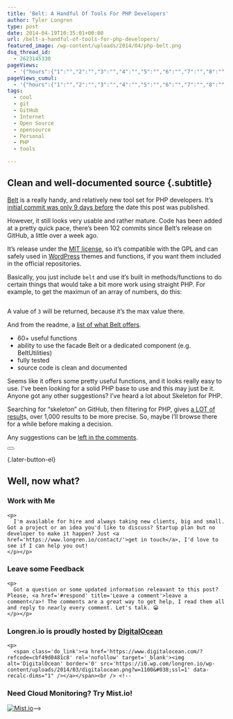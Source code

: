 ```yaml
---
title: 'Belt: A Handful Of Tools For PHP Developers'
author: Tyler Longren
type: post
date: 2014-04-19T10:35:01+00:00
url: /belt-a-handful-of-tools-for-php-developers/
featured_image: /wp-content/uploads/2014/04/php-belt.png
dsq_thread_id:
  - 2623145330
pageViews:
  - '{"hours":{"1":"","2":"","3":"","4":"","5":"","6":"","7":"","8":"","9":"","10":"","11":"","12":"","13":"","14":"","15":"","16":"","17":"","18":"","19":"","20":"","21":"","22":"","23":"","24":"","25":"","26":"","27":"","28":"","29":"","30":"","31":"","32":"","33":"","34":"","35":"","36":"","37":"","38":"","39":"","40":"","41":"","42":"","43":"","44":"","45":"","46":"","47":""},"days":{"2":"","3":"","4":"","5":"","6":"","7":"","8":"","9":"","10":"","11":"","12":"","13":"","14":""},"weeks":{"3":"","4":"","5":"","6":"","7":"","8":"","9":"","10":"","11":"","12":""},"months":{"4":"","5":"","6":"","7":"","8":"","9":"","10":"","11":"","12":"","13":"","14":"","15":"","16":"","17":"","18":"","19":"","20":"","21":"","22":"","23":"","24":""}}'
pageViews_cumul:
  - '{"hours":{"1":"","2":"","3":"","4":"","5":"","6":"","7":"","8":"","9":"","10":"","11":"","12":"","13":"","14":"","15":"","16":"","17":"","18":"","19":"","20":"","21":"","22":"","23":"","24":"","25":"","26":"","27":"","28":"","29":"","30":"","31":"","32":"","33":"","34":"","35":"","36":"","37":"","38":"","39":"","40":"","41":"","42":"","43":"","44":"","45":"","46":"","47":""},"days":{"2":"","3":"","4":"","5":"","6":"","7":"","8":"","9":"","10":"","11":"","12":"","13":"","14":""},"weeks":{"3":"","4":"","5":"","6":"","7":"","8":"","9":"","10":"","11":"","12":""},"months":{"4":"","5":"","6":"","7":"","8":"","9":"","10":"","11":"","12":"","13":"","14":"","15":"","16":"","17":"","18":"","19":"","20":"","21":"","22":"","23":"","24":""}}'
tags:
  - cool
  - git
  - GitHub
  - Internet
  - Open Source
  - opensource
  - Personal
  - PHP
  - tools

---
```

## Clean and well-documented source {.subtitle}

[Belt][1] is a really handy, and relatively new tool set for PHP developers. It&#8217;s [initial commit was only 9 days before][2] the date this post was published.

However, it still looks very usable and rather mature. Code has been added at a pretty quick pace, there&#8217;s been 102 commits since Belt&#8217;s release on GitHub, a little over a week ago.

It&#8217;s release under the [MIT license][3], so it&#8217;s compatible with the GPL and can safely used in [WordPress][4] themes and functions, if you want them included in the official repositories. 

Basically, you just include `belt` and use it&#8217;s built in methods/functions to do certain things that would take a bit more work using straight PHP. For example, to get the maximun of an array of numbers, do this:

<pre class="lang:php decode:true " ><?php Belt::max([1, 2, 3]) ?></pre>

A value of `3` will be returned, because it&#8217;s the max value there.

And from the readme, a [list of what Belt offers][5].

  * 60+ useful functions
  * ability to use the facade Belt or a dedicated component (e.g. BeltUtilities)
  * fully tested
  * source code is clean and documented

Seems like it offers some pretty useful functions, and it looks really easy to use. I&#8217;ve been looking for a solid PHP base to use and this may just be it. Anyone got any other suggestions? I&#8217;ve heard a lot about Skeleton for PHP. 

Searching for &#8220;skeleton&#8221; on GitHub, then filtering for PHP, gives [a LOT of result][6]s, over 1,000 results to be more precise. So, maybe I&#8217;ll browse there for a while before making a decision.

Any suggestions can be [left in the comments][7]. 

<div class="wpulike wpulike-default " >
  <div class="wp_ulike_general_class wp_ulike_is_not_liked">
    <button type="button"
					aria-label="Like Button"
					data-ulike-id="6576"
					data-ulike-nonce="ba9998ab41"
					data-ulike-type="likeThis"
					data-ulike-template="wpulike-default"
					data-ulike-display-likers="0"
					data-ulike-disable-pophover="0"
					class="wp_ulike_btn wp_ulike_put_image wp_likethis_6576"></button><span class="count-box"></span>
  </div>
</div>

[][8]{.later-button-el}

<div class='what-next'>
  <h2>
    Well, now what?
  </h2>
  
  <div class='hire'>
    <h3>
      Work with Me
    </h3>
    
    <p>
      I'm available for hire and always taking new clients, big and small. Got a project or an idea you'd like to discuss? Startup plan but no developer to make it happen? Just <a href='https://www.longren.io/contact/'>get in touch</a>, I'd love to see if I can help you out!
    </p></p>
  </div>
  
  <div class='hire'>
    <h3>
      Leave some Feedback
    </h3>
    
    <p>
      Got a question or some updated information releavant to this post? Please, <a href='#respond' title='Leave a comment'>leave a comment</a>! The comments are a great way to get help, I read them all and reply to nearly every comment. Let's talk. 😀
    </p></p>
  </div>
  
  <div class='now-what-bottom-ad'>
    <h3>
      Longren.io is proudly hosted by <a href='https://www.digitalocean.com/?refcode=cbf49d0481c8'>DigitalOcean</a>
    </h3>
    
    <p>
      <span class='do_link'><a href='https://www.digitalocean.com/?refcode=cbf49d0481c8' rel='nofollow' target='_blank'><img alt='DigitalOcean' border='0' src='https://i0.wp.com/longren.io/wp-content/uploads/2014/03/digitalocean.png?w=1100&#038;ssl=1' data-recalc-dims="1" /></a></span><br /> <!--

<h3>Need Cloud Monitoring? Try Mist.io!</h3>

<span class='do_link'><a href='http://mist.io/?ref=tyler' rel='nofollow' target='_blank'><img alt='Mist.io' border='0' src='https://i0.wp.com/longren.io/wp-content/uploads/2014/04/mistio.jpg?w=1100&#038;ssl=1' data-recalc-dims="1"></a></span>--></div> </div>

 [1]: https://github.com/ilya-dev/belt/tree/master
 [2]: https://github.com/ilya-dev/belt/commit/dd37e4662279ed1906fec82937b4969276e1026a
 [3]: https://github.com/ilya-dev/belt/blob/master/LICENSE
 [4]: http://wordpress.org/
 [5]: https://github.com/ilya-dev/belt/blob/master/README.md
 [6]: https://github.com/search?l=php&q=skeleton&ref=reposearch
 [7]: #response
 [8]: #